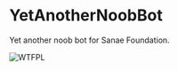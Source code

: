 # YetAnotherNoobBot
 Yet another noob bot for Sanae Foundation.

![WTFPL](http://www.wtfpl.net/wp-content/uploads/2012/12/wtfpl-badge-1.png)
